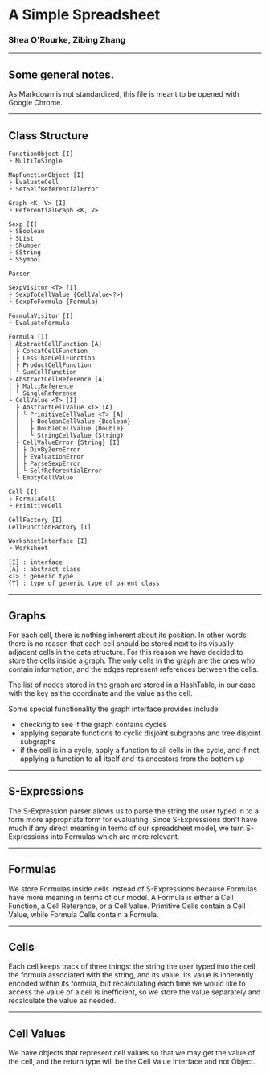 # A Simple Spreadsheet

### Shea O'Rourke, Zibing Zhang

---
 
## Some general notes.

As Markdown is not standardized, this file is meant to be opened with Google Chrome.
 
---

## Class Structure

```
FunctionObject [I]
└ MultiToSingle

MapFunctionObject [I]
├ EvaluateCell
└ SetSelfReferentialError

Graph <K, V> [I]
└ ReferentialGraph <K, V>

Sexp [I]
├ SBoolean
├ SList
├ SNumber
├ SString
└ SSymbol

Parser

SexpVisitor <T> [I]
├ SexpToCellValue {CellValue<?>}
└ SexpToFormula {Formula}

FormulaVisitor [I]
└ EvaluateFormula

Formula [I]
├ AbstractCellFunction [A]
│ ├ ConcatCellFunction
│ ├ LessThanCellFunction
│ ├ ProductCellFunction
│ └ SumCellFunction 
├ AbstractCellReference [A]
│ ├ MultiReference
│ └ SingleReference
└ CellValue <T> [I]
  ├ AbstractCellValue <T> [A]
  │ └ PrimitiveCellValue <T> [A]
  │   ├ BooleanCellValue {Boolean}
  │   ├ DoubleCellValue {Double}
  │   └ StringCellValue {String}
  ├ CellValueError {String} [I]
  │ ├ DivByZeroError
  │ ├ EvaluationError
  │ ├ ParseSexpError
  │ └ SelfReferentialError
  └ EmptyCellValue

Cell [I]
├ FormulaCell
└ PrimitiveCell

CellFactory [I]
CellFunctionFactory [I]

WorksheetInterface [I]
└ Worksheet

[I] : interface
[A] : abstract class
<T> : generic type
{T} : type of generic type of parent class
```
 
 
 
---
 
## Graphs
 
For each cell, there is nothing inherent about its position. In other words, there is no
reason that each cell should be stored next to its visually adjacent cells in the data structure.
For this reason we have decided to store the cells inside a graph. The only cells in the graph
are the ones who contain information, and the edges represent references between the cells.

The list of nodes stored in the graph are stored in a HashTable, in our case with the key
as the coordinate and the value as the cell.

Some special functionality the graph interface provides include:
- checking to see if the graph contains cycles
- applying separate functions to cyclic disjoint subgraphs and tree disjoint subgraphs
- if the cell is in a cycle, apply a function to all cells in the cycle, and if not, applying
  a function to all itself and its ancestors from the bottom up

---

## S-Expressions

The S-Expression parser allows us to parse the string the user typed in to a form more appropriate
form for evaluating. Since S-Expressions don't have much if any direct meaning in terms of our
spreadsheet model, we turn S-Expressions into Formulas which are more relevant.

---

## Formulas

We store Formulas inside cells instead of S-Expressions because Formulas have more meaning in terms
of our model. A Formula is either a Cell Function, a Cell Reference, or a Cell Value.
Primitive Cells contain a Cell Value, while Formula Cells contain a Formula.

---

## Cells

Each cell keeps track of three things: the string the user typed into the cell, the formula 
associated with the string, and its value. Its value is inherently encoded within its formula, 
but recalculating each time we would like to access the value of a cell is inefficient, 
so we store the value separately and recalculate the value as needed. 

---

## Cell Values

We have objects that represent cell values so that we may get the value of the cell, and the return
type will be the Cell Value interface and not Object.
